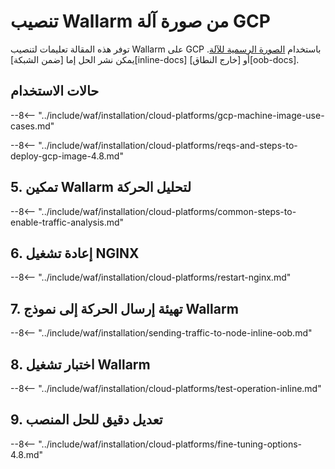 # تنصيب Wallarm من صورة آلة GCP

توفر هذه المقالة تعليمات لتنصيب Wallarm على GCP باستخدام [الصورة الرسمية للآلة](https://console.cloud.google.com/launcher/details/wallarm-node-195710/wallarm-node). يمكن نشر الحل إما [ضمن الشبكة][inline-docs] أو [خارج النطاق][oob-docs].

## حالات الاستخدام

--8<-- "../include/waf/installation/cloud-platforms/gcp-machine-image-use-cases.md"

--8<-- "../include/waf/installation/cloud-platforms/reqs-and-steps-to-deploy-gcp-image-4.8.md"

## 5. تمكين Wallarm لتحليل الحركة

--8<-- "../include/waf/installation/cloud-platforms/common-steps-to-enable-traffic-analysis.md"

## 6. إعادة تشغيل NGINX

--8<-- "../include/waf/installation/cloud-platforms/restart-nginx.md"

## 7. تهيئة إرسال الحركة إلى نموذج Wallarm

--8<-- "../include/waf/installation/sending-traffic-to-node-inline-oob.md"

## 8. اختبار تشغيل Wallarm

--8<-- "../include/waf/installation/cloud-platforms/test-operation-inline.md"

## 9. تعديل دقيق للحل المنصب

--8<-- "../include/waf/installation/cloud-platforms/fine-tuning-options-4.8.md"